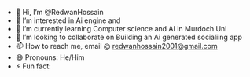 - 👋 Hi, I’m @RedwanHossain
- 👀 I’m interested in Ai engine and 
- 🌱 I’m currently learning Computer science and AI in Murdoch Uni 
- 💞️ I’m looking to collaborate on Building an Ai generated socialiing app 
- 📫 How to reach me, email @ redwanhossain2001@gmail.com
- 😄 Pronouns: He/Him
- ⚡ Fun fact: 

<!---
RedwanHossainMurdochUni/RedwanHossainMurdochUni is a ✨ special ✨ repository because its `README.md` (this file) appears on your GitHub profile.
You can click the Preview link to take a look at your changes.
--->
